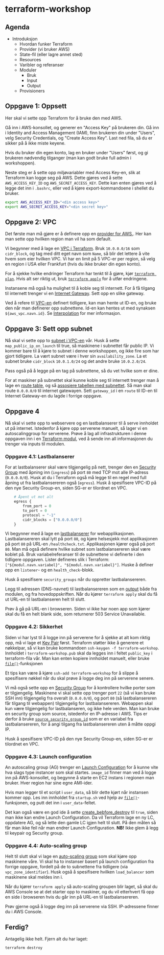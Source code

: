 # terraform-workshop

## Agenda

* Introduksjon
  * Hvordan funker Terraform
  * Provider (vi bruker AWS)
  * State-fil (eller lagre annet sted)
  * Resources
  * Varibler og referanser
  * Moduler
    * Bruk
    * Input
    * Output
  * Provisioners


## Oppgave 1: Oppsett

Her skal vi sette opp Terraform for å bruke den med AWS.

Gå inn i AWS-konsollet, og generer en "Access Key" på brukeren din. Gå inn i
Identity and Access Management (IAM), finn brukeren din under "Users", velg
Security Credentials, og "Create Access Key". Last ned fila, så du er sikker på
å ikke miste keyene.

Hvis du bruker din egen konto, lag en bruker under "Users" først, og gi
brukeren nødvendig tilganger (man kan godt bruke full admin i workshoppen).

Neste steg er å sette opp miljøvariabler med Access Key-en, slik at Terraform
kan logge seg på AWS.  Dette gjøres ved å sette `AWS_ACCESS_KEY_ID` og
`AWS_SECRET_ACCESS_KEY`. Dette kan enten gjøres ved å legge det inn i
`.bashrc`, eller ved å kjøre export-kommandoene i shellet du bruker.

```bash
export AWS_ACCESS_KEY_ID="<din access key>"
export AWS_SECRET_ACCESS_KEY="<din secret key>"
```

## Oppgave 2: VPC

Det første man må gjøre er å definere opp en [provider for
AWS.](https://www.terraform.io/docs/providers/aws/index.html). Her kan man
sette opp hvilken region man vil ha som default.

Vi begynner med å lage en [VPC i Terraform](https://www.terraform.io/docs/providers/aws/r/vpc.html).
Bruk `10.0.0.0/16` som `cidr_block`, og tag med ditt eget navn som `Name`, så
blir det lettere å vite hvem som eier hvilken VPC. Vi har en limit på 5 VPC-er
per region, så velg en region i USA eller Frankfurt (hvis du ikke bruker din
egen konto).

For å sjekke hvilke endringer Terraform har tenkt til å gjøre, kjør [`terraform
plan`](https://www.terraform.io/docs/commands/plan.html). Hvis alt ser riktig
ut, bruk [`terraform apply`](https://www.terraform.io/docs/commands/apply.html)
for å utfør endringene.

Instansene må også ha mulighet til å koble seg til internett. For å få tilgang
til internett trenger vi en [Internet
Gateway](https://www.terraform.io/docs/providers/aws/r/internet_gateway.html).
Sett opp en slike gateway.

Ved å refere til
[VPC-en](https://www.terraform.io/docs/providers/aws/r/vpc.html) definert
tidligere, kan man hente ut ID-en, og bruke den når man definerer opp
subnettene. Id-en kan hentes ut med synaksen `${aws_vpc.navn.id}`. Se
[Interpolation](https://www.terraform.io/docs/configuration/interpolation.html)
for mer informasjon.

## Oppgave 3: Sett opp subnet

Nå skal vi sette opp to [subnet i
VPC-en](https://www.terraform.io/docs/providers/aws/r/subnet.html) vår. Husk å
sette `map_public_ip_on_launch` til true, så maskinene i subnettet får public
IP. Vi kommer bare til å kjøre to subnet i denne workshoppen, og ikke fire som
har gjort tidligere. La vært subnet være i hver sin `availability_zone`. La et
subnet bruke `cidr_block` `10.0.1.0/24` og det andre bruke `10.0.2.0/24`.

Pass også på å legge på en tag på subnettene, så du vet hvilke som er dine.

For at maskiner på subnettet skal kunne koble seg til internett trenger man å
lage en [route
table](https://www.terraform.io/docs/providers/aws/r/route_table.html), og så
[assosiere tabellen med
subnettet](https://www.terraform.io/docs/providers/aws/r/route_table_association.html).
Så man skal route `0.0.0.0/0` til internet gatewayen. Sett `gateway_id` i en
`route` til ID-en til Internet Gateway-en du lagde i forrige oppgave.

## Oppgave 4

Nå skal vi sette opp to webservere og en lastbalanserer til å serve innholdet
ut på internet. Istedenfor å kjøre opp serverene manuelt, så lager vi en
autoscalinggroup for serverene. Prøve å lag all infrastrukturen i denne
oppgaven inn i en [Terraform
modul](https://www.terraform.io/docs/modules/create.html), ved å sende inn all
informasjonen du trenger via inputs til modulen.

### Oppgave 4.1: Lastbalanserer

For at lastbalanserer skal være tilgjengelig på nett, trenger den en [Security
Group](https://www.terraform.io/docs/providers/aws/r/security_group.html) med
åpning inn (`ingress`) på port `80` med TCP mot alle IP-adress (`0.0.0.0/0`).
Husk at du i Terraform også må legge til en regel med full åpning ut fra
lastbalansereren også (`egress`). Husk å spesifisere VPC-ID på den nye Security
Group-en, siden SG-er er tilordnet en VPC.

```terraform
    # Åpent ut mot alt
    egress {
        from_port = 0
        to_port = 0
        protocol = "-1"
        cidr_blocks = ["0.0.0.0/0"]
    }
```

Vi begynner med å lage en
[lastbalanserer](https://www.terraform.io/docs/providers/aws/r/elb.html) for
webapplikasjonen. Lastbalansereren skal lytt på port `80`, og kjøre helsesjekk
mot applikasjonen på port `80` på URL-en `/healthcheck.txt`. Applikasjonen
kjører også på port `80`. Man må også definere hvilke subnet som
lastbalansereren skal være koblet på. Bruk variabelreferanser til de subnettene
vi definerte i den tidligere oppgaven.  Lister defineres slik i Terraform:
`["${modul.navn.variabel}", "${modul.navn.variabel}"]`. Huske å definer opp en
`listener`- og en `health_check`-blokk.

Husk å spesifisere `security_groups` når du oppretter lastbalansereren.

Legg til adressen (DNS-navnet) til lastbalansereren som en
[output](https://www.terraform.io/docs/configuration/outputs.html) både fra
modulen, og fra hovedoppskriften. Når du kjører `terraform apply` skal du få ut URL-en til lastbalanseren helt til slutt.

Prøv å gå på URL-en i browseren. Siden vi ikke har noen app som kjører skal du
få en helt blank side, som returnerer 503 Service Unavailable.

### Oppgave 4.2: Sikkerhet

Siden vi har lyst til å logge inn på serverene for å sjekke at alt kom riktig
opp, må vi lage et [Key
Pair](https://www.terraform.io/docs/providers/aws/r/key_pair.html) først.
Terraform støtter ikke å generere et nøkkelpar, så vi kan bruke kommandoen
`ssh-keygen -f terraform-workshop`. Innholdet i `terraform-workshop.pub` skal da
legges inn i feltet `public_key` i terraform-fila vår. Man kan enten kopiere
innholdet manuelt, eller bruke
[`file()`](https://www.terraform.io/docs/configuration/interpolation.html#element_list_index_)-funksjonen

Et tips kan være å kjøre `ssh-add terraform-workshop` for å slippe å
spesifisere nøkkel når du skal prøve å logge deg inn på serverene senere.

Vi må også sette opp en [Security
Group](https://www.terraform.io/docs/providers/aws/r/security_group.html) for å
kontrollere hvilke porter som er tilgjengelig. Maskinene vi skal sette opp
trenger port `22` (så vi kan bruke SSH inn) tilgjengelig fra overalt
(`0.0.0.0/0`), og port `80` (så lastbalansereren får tilgang til webappen)
tilgjengelig for lastbalansereren. Webappen skal kun være tilgjengelig for
lastbalanseren, og ikke hele verden.  Man kan bruke en security group som
source, istedenfor en IP-adresse i AWS. Tips er derfor å bruke
[`source_security_group_id`](https://www.terraform.io/docs/providers/aws/r/elb.html#source_security_group_id)
som er en variabel fra lastbalansereren, for å angi tilgang fra
lastbalansereren uten å måtte oppgi IP.

Husk å spesifisere VPC-ID på den nye Security Group-en, siden SG-er er
tilordnet en VPC.


### Oppgave 4.3: Launch configuration

An autoscaling group (AG) trenger en [Launch
Configuration](https://www.terraform.io/docs/providers/aws/r/launch_configuration.html)
for å kunne vite hva slags type instancer som skal startes. `image_id` finner
man ved å logge inn på AWS-konsollet, og begynne å starte en EC2 instans i
regionen man bruker. Hver region har sine egne AMI-ider.

Hvis man legger til et script i `user_data`, så blir dette kjørt når instansen
kommer opp. Les inn innholdet fra `startup.sh` ved hjelp av
[`file()`](https://www.terraform.io/docs/configuration/interpolation.html#element_list_index_)-funksjonen, og putt det inn i `user_data`-feltet.

Det kan også være en god ide å sette
[create_bebfore_destroy](https://www.terraform.io/docs/configuration/resources.html#lifecycle)
til `true`, siden man ikke kan endre Launch Configuration. Da vil Terraform
lage en ny LC, oppdatere AG, og så lette den gamle LC igjen helt til slutt. På
den måten så får man ikke feil når man endrer Launch Configuration.
**NB!** Ikke glem å legg til keypair og Security group.


### Oppgave 4.4: Auto-scaling group

Helt til slutt skal vi lage en [auto-scaling
group](https://www.terraform.io/docs/providers/aws/r/autoscaling_group.html)
som skal kjøre opp maskinene våre. Vi skal ha to instanser basert på launch
configuration fra forrige oppgave, fordelt på de to subnettene fra tidligere
(via `vpc_zone_identifier`).  Husk også å spesifisere hvilken `load_balancer`
som maskinene skal meldes inn i.

Når du kjører `terraform apply` så auto-scaling groupen blir laget, så skal du
AWS Console se at det starter opp to maskiner, og du vil etterhvert få opp en
side i browseren hvis du går inn på URL-en til lastbalansereren.

Prøv gjerne også å logge deg inn på serverene via SSH. IP-adressene finner du i
AWS Console.

## Ferdig?

Antagelig ikke helt. Fjern alt du har laget:

```bash
terraform destroy
```
